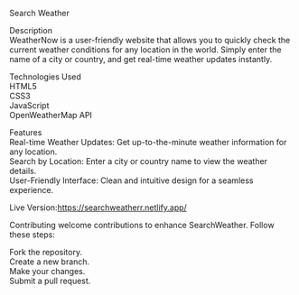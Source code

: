 Search Weather <br>

Description<br>
WeatherNow is a user-friendly website that allows you to quickly check the current weather conditions for any location in the world.
Simply enter the name of a city or country, and get real-time weather updates instantly.

Technologies Used<br>
HTML5<br>
CSS3<br>
JavaScript<br>
OpenWeatherMap API<br>

Features<br>
Real-time Weather Updates: Get up-to-the-minute weather information for any location.<br>
Search by Location: Enter a city or country name to view the weather details.<br>
User-Friendly Interface: Clean and intuitive design for a seamless experience.<br>


Live Version:https://searchweatherr.netlify.app/

Contributing
welcome contributions to enhance SearchWeather. Follow these steps:<br>

Fork the repository.<br>
Create a new branch.<br>
Make your changes.<br>
Submit a pull request.<br>
